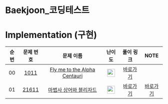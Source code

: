 # Baekjoon_코딩테스트

# Implementation (구현)
|순번|문제 번호|문제 이름|난이도|풀이 링크|NOTE|
| :-----: | :-----: | :-----: | :-----: | :-----: | :-----: |
|00|  <a href="https://www.acmicpc.net/problem/1011" target="_blank">1011</a> | <a href="https://www.acmicpc.net/problem/1011" target="_blank">Fly me to the Alpha Centauri</a> | <img height="25px" width="25px" src="https://static.solved.ac/tier_small/10.svg"/> | <a href="baekjoon/01011 Fly me to the Alpha Centauri">바로가기</a> |
|01|  <a href="https://www.acmicpc.net/problem/21611" target="_blank">21611</a> | <a href="https://www.acmicpc.net/problem/21611" target="_blank">마법사 상어와 블리자드</a> | <img height="25px" width="25px" src="https://static.solved.ac/tier_small/15.svg"/> | <a href="./../solution/implementation/21608">바로가기</a> | <a href="./baekjoon/01011 Fly me to the Alpha Centauri">바로가기</a> |


